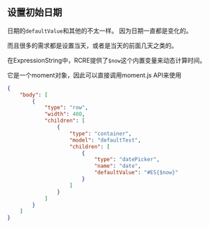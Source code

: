 ## 设置初始日期

日期的`defaultValue`和其他的不太一样。 因为日期一直都是变化的。

而且很多的需求都是设置当天，或者是当天的前面几天之类的。

在ExpressionString中，RCRE提供了`$now`这个内置变量来动态计算时间。

它是一个moment对象，因此可以直接调用moment.js API来使用

```json
{
    "body": [
        {
            "type": "row",
            "width": 400,
            "children": [
                {
                    "type": "container",
                    "model": "defaultTest",
                    "children": [
                        {
                            "type": "datePicker",
                            "name": "date",
                            "defaultValue": "#ES{$now}"
                        }
                    ]
                }   
            ]
        }
    ]
}
```